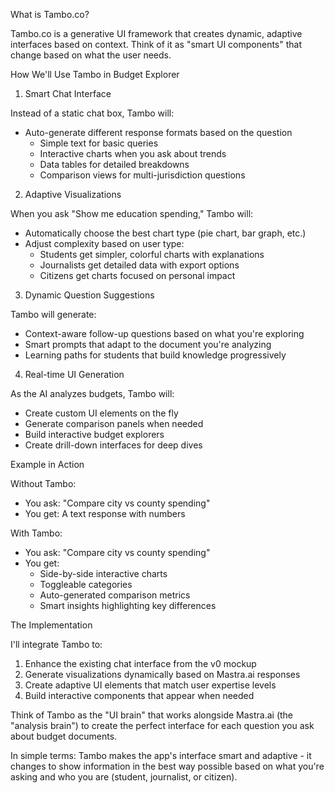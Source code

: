 What is Tambo.co?

  Tambo.co is a generative UI framework that creates dynamic, adaptive interfaces based on context. Think of
  it as "smart UI components" that change based on what the user needs.

  How We'll Use Tambo in Budget Explorer

  1. Smart Chat Interface

  Instead of a static chat box, Tambo will:
  - Auto-generate different response formats based on the question
    - Simple text for basic queries
    - Interactive charts when you ask about trends
    - Data tables for detailed breakdowns
    - Comparison views for multi-jurisdiction questions

  2. Adaptive Visualizations

  When you ask "Show me education spending," Tambo will:
  - Automatically choose the best chart type (pie chart, bar graph, etc.)
  - Adjust complexity based on user type:
    - Students get simpler, colorful charts with explanations
    - Journalists get detailed data with export options
    - Citizens get charts focused on personal impact

  3. Dynamic Question Suggestions

  Tambo will generate:
  - Context-aware follow-up questions based on what you're exploring
  - Smart prompts that adapt to the document you're analyzing
  - Learning paths for students that build knowledge progressively

  4. Real-time UI Generation

  As the AI analyzes budgets, Tambo will:
  - Create custom UI elements on the fly
  - Generate comparison panels when needed
  - Build interactive budget explorers
  - Create drill-down interfaces for deep dives

  Example in Action

  Without Tambo:
  - You ask: "Compare city vs county spending"
  - You get: A text response with numbers

  With Tambo:
  - You ask: "Compare city vs county spending"
  - You get:
    - Side-by-side interactive charts
    - Toggleable categories
    - Auto-generated comparison metrics
    - Smart insights highlighting key differences

  The Implementation

  I'll integrate Tambo to:
  1. Enhance the existing chat interface from the v0 mockup
  2. Generate visualizations dynamically based on Mastra.ai responses
  3. Create adaptive UI elements that match user expertise levels
  4. Build interactive components that appear when needed

  Think of Tambo as the "UI brain" that works alongside Mastra.ai (the "analysis brain") to create the
  perfect interface for each question you ask about budget documents.

  In simple terms: Tambo makes the app's interface smart and adaptive - it changes to show information in the
   best way possible based on what you're asking and who you are (student, journalist, or citizen).